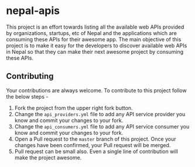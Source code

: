 # nepal-apis

This project is an effort towards listing all the available web APIs provided by organizations, startups, etc of Nepal and the applications which are consuming these APIs for their awesome app. The main objective of this project is to make it easy for the developers to discover available web APIs in Nepal so that they can make their next awesome project by consuming these APIs.

Contributing
------------

Your contributions are always welcome. To contribute to this project follow the below steps -

1. Fork the project from the upper right fork button.
2. Change the `api_providers.yml` file to add any API service provider you know and commit your changes to your fork.
3. Change the `api_consumers.yml` file to add any API service consumer you know and commit your changes to your fork.
4. Open a Pull request to the `master` branch of this project. Once your changes have been confirmed, your Pull request will be merged.
5. Pull request can be small also. Even a single line of contribution will make the project awesome.